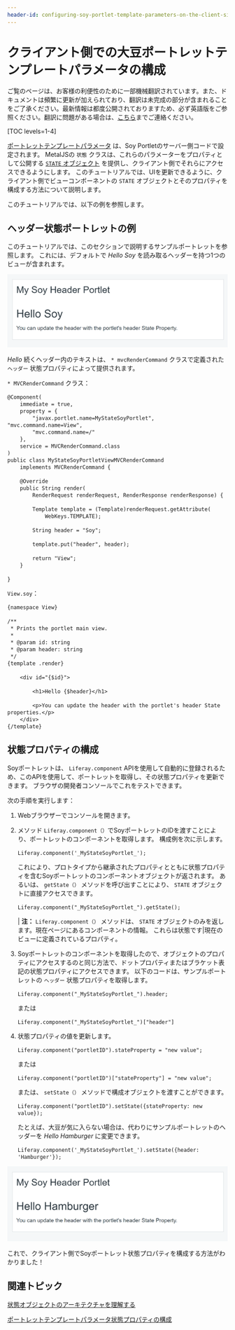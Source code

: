 ```yaml
---
header-id: configuring-soy-portlet-template-parameters-on-the-client-side
---
```


# クライアント側での大豆ポートレットテンプレートパラメータの構成

<p class="alert alert-info"><span class="wysiwyg-color-blue120">ご覧のページは、お客様の利便性のために一部機械翻訳されています。また、ドキュメントは頻繁に更新が加えられており、翻訳は未完成の部分が含まれることをご了承ください。最新情報は都度公開されておりますため、必ず英語版をご参照ください。翻訳に問題がある場合は、<a href="mailto:support-content-jp@liferay.com">こちら</a>までご連絡ください。</span></p>

[TOC levels=1-4]

[ポートレットテンプレートパラメータ](/docs/7-1/tutorials/-/knowledge_base/t/creating-a-soy-portlet#using-portlet-template-parameters-in-the-soy-template) は、Soy Portletのサーバー側コードで設定されます。 MetalJSの `状態` クラスは、これらのパラメーターをプロパティとして公開する [`STATE` オブジェクト](/docs/7-1/tutorials/-/knowledge_base/t/understanding-the-state-object-architecture) を提供し、クライアント側でそれらにアクセスできるようにします。 このチュートリアルでは、UIを更新できるように、クライアント側でビューコンポーネントの `STATE` オブジェクトとそのプロパティを構成する方法について説明します。

このチュートリアルでは、以下の例を参照します。

## ヘッダー状態ポートレットの例

このチュートリアルでは、このセクションで説明するサンプルポートレットを参照します。 これには、デフォルトで *Hello Soy* を読み取るヘッダーを持つ1つのビューが含まれます。

![図1：サンプルのSoyポートレットには構成可能なヘッダーがあります。](../../../../images/soy-example-portlet-start.png)

*Hello* 続くヘッダー内のテキストは、 `* mvcRenderCommand` クラスで定義された `ヘッダー` 状態プロパティによって提供されます。

`* MVCRenderCommand` クラス：

    @Component(
        immediate = true,
        property = {
            "javax.portlet.name=MyStateSoyPortlet", "mvc.command.name=View",
            "mvc.command.name=/"
        },
        service = MVCRenderCommand.class
    )
    public class MyStateSoyPortletViewMVCRenderCommand
        implements MVCRenderCommand {
    
        @Override
        public String render(
            RenderRequest renderRequest, RenderResponse renderResponse) {
    
            Template template = (Template)renderRequest.getAttribute(
                WebKeys.TEMPLATE);
    
            String header = "Soy";
    
            template.put("header", header);
    
            return "View";
        }
    
    }

`View.soy`：

    {namespace View}
    
    /**
     * Prints the portlet main view.
     * 
     * @param id: string
     * @param header: string
     */
    {template .render}
    
        <div id="{$id}">
    
            <h1>Hello {$header}</h1>
    
            <p>You can update the header with the portlet's header State properties.</p>
        </div>
    {/template}

## 状態プロパティの構成

Soyポートレットは、 `Liferay.component` APIを使用して自動的に登録されるため、このAPIを使用して、ポートレットを取得し、その状態プロパティを更新できます。 ブラウザの開発者コンソールでこれをテストできます。

次の手順を実行します：

1.  Webブラウザーでコンソールを開きます。

2.  メソッド `Liferay.component（）`でSoyポートレットのIDを渡すことにより、ポートレットのコンポーネントを取得します。 構成例を次に示します。
   
        Liferay.component('_MyStateSoyPortlet_');

    これにより、プロトタイプから継承されたプロパティとともに状態プロパティを含むSoyポートレットのコンポーネントオブジェクトが返されます。 あるいは、 `getState（）` メソッドを呼び出すことにより、 `STATE` オブジェクトに直接アクセスできます。
   
        Liferay.component("_MyStateSoyPortlet_").getState();

    | **注：** `Liferay.component（）` メソッドは、 `STATE` オブジェクトのみを返します。現在ページにあるコンポーネントの情報。 これらは状態です|現在のビューに定義されているプロパティ。

3.  Soyポートレットのコンポーネントを取得したので、オブジェクトのプロパティにアクセスするのと同じ方法で、ドットプロパティまたはブラケット表記の状態プロパティにアクセスできます。 以下のコードは、サンプルポートレットの `ヘッダー` 状態プロパティを取得します。
   
        Liferay.component("_MyStateSoyPortlet_").header;

    または
   
        Liferay.component("_MyStateSoyPortlet_")["header"]

4.  状態プロパティの値を更新します。
   
        Liferay.component("portletID").stateProperty = "new value";

    または
   
        Liferay.component("portletID")["stateProperty"] = "new value";

    または、 `setState（）` メソッドで構成オブジェクトを渡すことができます。
   
        Liferay.component("portletID").setState({stateProperty: new value});

    たとえば、大豆が気に入らない場合は、代わりにサンプルポートレットのヘッダーを *Hello Hamburger* に変更できます。
   
        Liferay.component('_MyStateSoyPortlet_').setState({header: 'Hamburger'});

![図2：クライアント側でサンプルポートレットのヘッダー状態プロパティを変更できます。](../../../../images/soy-example-portlet-fin.png)

これで、クライアント側でSoyポートレット状態プロパティを構成する方法がわかりました！

## 関連トピック

[状態オブジェクトのアーキテクチャを理解する](/docs/7-1/tutorials/-/knowledge_base/t/understanding-the-state-object-architecture)

[ポートレットテンプレートパラメータ状態プロパティの構成](/docs/7-1/tutorials/-/knowledge_base/t/configuring-portlet-template-parameter-state-properties)
